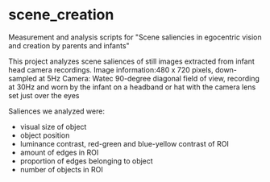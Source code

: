# scene_creation
Measurement and analysis scripts for "Scene saliencies in egocentric vision and creation by parents and infants"

This project analyzes scene saliences of still images extracted from infant head camera recordings.
  Image information:480 x 720 pixels, down-sampled at 5Hz
  Camera: Watec 90-degree diagonal field of view, recording at 30Hz and worn by the infant on a headband or hat with the camera lens set just over the eyes

Saliences we analyzed were:

- visual size of object
- object position
- luminance contrast, red-green and blue-yellow contrast of ROI
- amount of edges in ROI
- proportion of edges belonging to object
- number of objects in ROI
